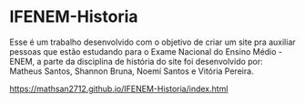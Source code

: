# IFENEM-Historia

Esse é um trabalho desenvolvido com o objetivo de criar um site pra auxiliar pessoas que estão estudando para o Exame Nacional do Ensino Médio - ENEM, a parte da disciplina de história do site foi desenvolvido por: Matheus Santos, Shannon Bruna, Noemí Santos e Vitória Pereira.

https://mathsan2712.github.io/IFENEM-Historia/index.html
